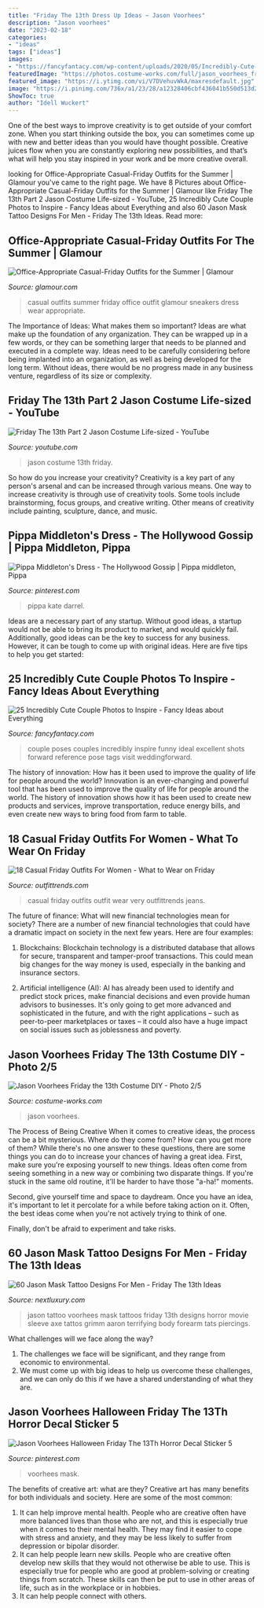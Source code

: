 ```yaml
---
title: "Friday The 13th Dress Up Ideas ~ Jason Voorhees"
description: "Jason voorhees"
date: "2023-02-18"
categories:
- "ideas"
tags: ["ideas"]
images:
- "https://fancyfantacy.com/wp-content/uploads/2020/05/Incredibly-Cute-Couple-Photos-to-Inspire-21.jpg"
featuredImage: "https://photos.costume-works.com/full/jason_voorhees_friday_the_13th5.jpg"
featured_image: "https://i.ytimg.com/vi/V7DVehuvWkA/maxresdefault.jpg"
image: "https://i.pinimg.com/736x/a1/23/28/a12328406cbf436041b550d513d20fda.jpg"
ShowToc: true
author: "Idell Wuckert"
---
```



One of the best ways to improve creativity is to get outside of your comfort zone. When you start thinking outside the box, you can sometimes come up with new and better ideas than you would have thought possible. Creative juices flow when you are constantly exploring new possibilities, and that’s what will help you stay inspired in your work and be more creative overall.

	

		
looking for Office-Appropriate Casual-Friday Outfits for the Summer | Glamour you've came to the right page. We have 8 Pictures about Office-Appropriate Casual-Friday Outfits for the Summer | Glamour like Friday The 13th Part 2 Jason Costume Life-sized - YouTube, 25 Incredibly Cute Couple Photos to Inspire - Fancy Ideas about Everything and also 60 Jason Mask Tattoo Designs For Men - Friday The 13th Ideas. Read more:
		
    
## Office-Appropriate Casual-Friday Outfits For The Summer | Glamour

<img loading=lazy src="https://media.glamour.com/photos/5696502a16d0dc3747efae85/master/h_1025,c_limit/fashion-2015-05-26-adenorah-main.jpg" onerror="this.onerror=null;this.src='https://tse2.mm.bing.net/th?id=OIP.bPn-s8kX0KEBwSQ5K7aZ8QHaLG&amp;pid=15.1';" alt="Office-Appropriate Casual-Friday Outfits for the Summer | Glamour">

_Source: glamour.com_

>casual outfits summer friday office outfit glamour sneakers dress wear appropriate. 

	

The Importance of Ideas: What makes them so important?
Ideas are what make up the foundation of any organization. They can be wrapped up in a few words, or they can be something larger that needs to be planned and executed in a complete way. Ideas need to be carefully considering before being implanted into an organization, as well as being developed for the long term. Without ideas, there would be no progress made in any business venture, regardless of its size or complexity.

    
## Friday The 13th Part 2 Jason Costume Life-sized - YouTube

<img loading=lazy src="https://i.ytimg.com/vi/V7DVehuvWkA/maxresdefault.jpg" onerror="this.onerror=null;this.src='https://tse4.mm.bing.net/th?id=OIP.ByV7A6rl8ozkdyTBJJqxfQHaEK&amp;pid=15.1';" alt="Friday The 13th Part 2 Jason Costume Life-sized - YouTube">

_Source: youtube.com_

>jason costume 13th friday. 

	

So how do you increase your creativity?
Creativity is a key part of any person's arsenal and can be increased through various means. One way to increase creativity is through use of creativity tools. Some tools include brainstorming, focus groups, and creative writing. Other means of creativity include painting, sculpture, dance, and music.

    
## Pippa Middleton&#039;s Dress - The Hollywood Gossip | Pippa Middleton, Pippa

<img loading=lazy src="https://i.pinimg.com/736x/a1/23/28/a12328406cbf436041b550d513d20fda.jpg" onerror="this.onerror=null;this.src='https://tse2.mm.bing.net/th?id=OIP.sMBjO3LJb8OzD1o6p0z2FwHaMZ&amp;pid=15.1';" alt="Pippa Middleton&#039;s Dress - The Hollywood Gossip | Pippa middleton, Pippa">

_Source: pinterest.com_

>pippa kate darrel. 

	

Ideas are a necessary part of any startup. Without good ideas, a startup would not be able to bring its product to market, and would quickly fail. Additionally, good ideas can be the key to success for any business. However, it can be tough to come up with original ideas. Here are five tips to help you get started: 

    
## 25 Incredibly Cute Couple Photos To Inspire - Fancy Ideas About Everything

<img loading=lazy src="https://fancyfantacy.com/wp-content/uploads/2020/05/Incredibly-Cute-Couple-Photos-to-Inspire-21.jpg" onerror="this.onerror=null;this.src='https://tse3.mm.bing.net/th?id=OIP.DzYAcqCB9OofCmllvmxS1wHaLG&amp;pid=15.1';" alt="25 Incredibly Cute Couple Photos to Inspire - Fancy Ideas about Everything">

_Source: fancyfantacy.com_

>couple poses couples incredibly inspire funny ideal excellent shots forward reference pose tags visit weddingforward. 

	

The history of innovation: How has it been used to improve the quality of life for people around the world?
Innovation is an ever-changing and powerful tool that has been used to improve the quality of life for people around the world. The history of innovation shows how it has been used to create new products and services, improve transportation, reduce energy bills, and even create new ways to bring food from farm to table.

    
## 18 Casual Friday Outfits For Women - What To Wear On Friday

<img loading=lazy src="https://www.outfittrends.com/wp-content/uploads/2017/03/Casual-Friday-Outfit-Ideas-For-Women-3.jpg" onerror="this.onerror=null;this.src='https://tse3.mm.bing.net/th?id=OIP.ofSHLyqNI2CsQsyti1a6UQHaLX&amp;pid=15.1';" alt="18 Casual Friday Outfits For Women - What to Wear on Friday">

_Source: outfittrends.com_

>casual friday outfits outfit wear very outfittrends jeans. 

	

The future of finance: What will new financial technologies mean for society?
There are a number of new financial technologies that could have a dramatic impact on society in the next few years. Here are four examples:
1. Blockchains: Blockchain technology is a distributed database that allows for secure, transparent and tamper-proof transactions. This could mean big changes for the way money is used, especially in the banking and insurance sectors.

2. Artificial intelligence (AI): AI has already been used to identify and predict stock prices, make financial decisions and even provide human advisors to businesses. It's only going to get more advanced and sophisticated in the future, and with the right applications – such as peer-to-peer marketplaces or taxes – it could also have a huge impact on social issues such as joblessness and poverty.


    
## Jason Voorhees Friday The 13th Costume DIY - Photo 2/5

<img loading=lazy src="https://photos.costume-works.com/full/jason_voorhees_friday_the_13th5.jpg" onerror="this.onerror=null;this.src='https://tse1.mm.bing.net/th?id=OIP.JCLGh-imraB-tRjDp7QCiQAAAA&amp;pid=15.1';" alt="Jason Voorhees Friday the 13th Costume DIY - Photo 2/5">

_Source: costume-works.com_

>jason voorhees. 

	

The Process of Being Creative
When it comes to creative ideas, the process can be a bit mysterious. Where do they come from? How can you get more of them? While there's no one answer to these questions, there are some things you can do to increase your chances of having a great idea.
First, make sure you're exposing yourself to new things. Ideas often come from seeing something in a new way or combining two disparate things. If you're stuck in the same old routine, it'll be harder to have those "a-ha!" moments.

 Second, give yourself time and space to daydream. Once you have an idea, it's important to let it percolate for a while before taking action on it. Often, the best ideas come when you're not actively trying to think of one.

Finally, don't be afraid to experiment and take risks.

    
## 60 Jason Mask Tattoo Designs For Men - Friday The 13th Ideas

<img loading=lazy src="http://nextluxury.com/wp-content/uploads/jason-mask-tattoo-3d-forearm-design-ideas-for-males.jpg" onerror="this.onerror=null;this.src='https://tse1.mm.bing.net/th?id=OIP.znPkrZrXBV1ThFJLVY4GhwAAAA&amp;pid=15.1';" alt="60 Jason Mask Tattoo Designs For Men - Friday The 13th Ideas">

_Source: nextluxury.com_

>jason tattoo voorhees mask tattoos friday 13th designs horror movie sleeve axe tattos grimm aaron terrifying body forearm tats piercings. 

	

What challenges will we face along the way?
1. The challenges we face will be significant, and they range from economic to environmental. 
2. We must come up with big ideas to help us overcome these challenges, and we can only do this if we have a shared understanding of what they are.

    
## Jason Voorhees Halloween Friday The 13Th Horror Decal Sticker 5

<img loading=lazy src="https://i.pinimg.com/736x/48/91/18/48911887861ca2ef9eab2a96bfcc5605.jpg" onerror="this.onerror=null;this.src='https://tse3.mm.bing.net/th?id=OIP.zo08mjo64BwmfpgdIBM24QHaJ3&amp;pid=15.1';" alt="Jason Voorhees Halloween Friday The 13Th Horror Decal Sticker 5">

_Source: pinterest.com_

>voorhees mask. 

	

The benefits of creative art: what are they?
Creative art has many benefits for both individuals and society. Here are some of the most common: 
1) It can help improve mental health. People who are creative often have more balanced lives than those who are not, and this is especially true when it comes to their mental health. They may find it easier to cope with stress and anxiety, and they may be less likely to suffer from depression or bipolar disorder.
2) It can help people learn new skills. People who are creative often develop new skills that they would not otherwise be able to use. This is especially true for people who are good at problem-solving or creating things from scratch. These skills can then be put to use in other areas of life, such as in the workplace or in hobbies.
3) It can help people connect with others.

